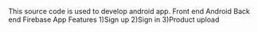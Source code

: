 This source code is used to develop android app.
Front end Android
Back end Firebase
App Features
1)Sign up
2)Sign in
3)Product upload
